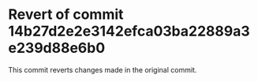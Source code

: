 # Revert of commit 14b27d2e2e3142efca03ba22889a3e239d88e6b0

This commit reverts changes made in the original commit.